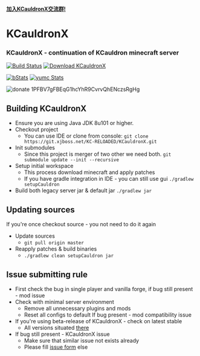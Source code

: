 **[加入KCauldronX交流群!](https://jq.qq.com/?_wv=1027&k=4BEK1SI)**
# KCauldronX
### KCauldronX - continuation of KCauldron minecraft server
[![Build Status][build_status]](https://ci.xjboss.net/job/KCauldronX/) [![Download KCauldronX][download_img]][download_url] 

[![bStats][bStats]][bStats_link] [![yumc Stats][yumc_Stats]][yumc_Stats_link]

![donate][donate_img] 1PFBV7gFBEqG1hcYhR9CvrvQhENczsRgHg
## Building KCauldronX
* Ensure you are using Java JDK 8u101 or higher.
* Checkout project
  * You can use IDE or clone from console:
  `git clone https://git.xjboss.net/KC-RELOADED/KCauldronX.git`
* Init submodules
  * Since this project is merger of two other we need both.
  `git submodule update --init --recursive`
* Setup initial workspace
  * This process download minecraft and apply patches
  * If you have gradle integration in IDE - you can still use gui
  `./gradlew setupCauldron`
* Build both legacy server jar & default jar
  `./gradlew jar`

## Updating sources
If you're once checkout source - you not need to do it again
* Update sources
  * `git pull origin master`
* Reapply patches & build binaries
  * `./gradlew clean setupCauldron jar`


## Issue submitting rule
* First check the bug in single player and vanilla forge, if bug still present - mod issue
* Check with minimal server environment
  * Remove all unnecessary plugins and mods
  * Reset all configs to default
  If bug present - mod compatibility issue
* If you're using beta-release of KCauldronX - check on latest stable
  * All versions situated [there](https://ci.xjboss.net/job/KCauldronX/)
* If bug still present - KCauldronX issue
  * Make sure that similar issue not exists already
  * Please fill [issue form](https://git.xjboss.net/KC-RELOADED/KCauldronX/issues/new) else

[donate_img]: https://git.xjboss.net/static/donate-Bitcoin.svg
[download_url]: https://ci.xjboss.net/job/KCauldronX/
[download_img]: https://git.xjboss.net/static/download-latest.svg
[build_status]: https://ci.xjboss.net/job/KCauldronX/badge/icon
[bStats]: https://git.xjboss.net/static/bStats-KCX.svg
[bStats_link]: https://bstats.org/plugin/bukkit/KCauldronX
[yumc_Stats]: https://git.xjboss.net/static/yumc-KCX.svg
[yumc_Stats_link]: http://www.yumc.pw/Home/Statistics/Plugin.html?name=KCauldronX